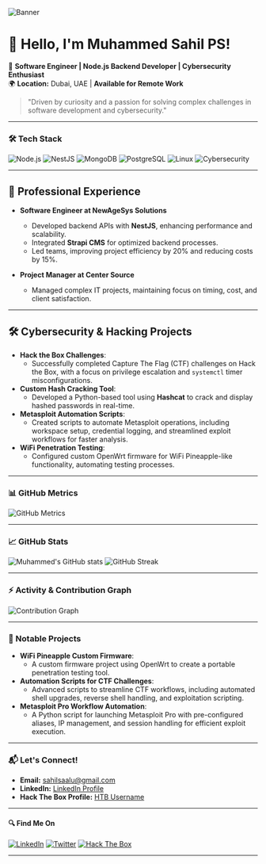 ![Banner](https://link-to-your-banner-image) <!-- Replace with a custom banner image URL -->

# 👋 Hello, I'm Muhammed Sahil PS!

🚀 **Software Engineer | Node.js Backend Developer | Cybersecurity Enthusiast**  
🌍 **Location:** Dubai, UAE | **Available for Remote Work**

> "Driven by curiosity and a passion for solving complex challenges in software development and cybersecurity."

---

### 🛠️ Tech Stack
![Node.js](https://img.shields.io/badge/Node.js-339933?style=for-the-badge&logo=nodedotjs&logoColor=white)
![NestJS](https://img.shields.io/badge/NestJS-E0234E?style=for-the-badge&logo=nestjs&logoColor=white)
![MongoDB](https://img.shields.io/badge/MongoDB-47A248?style=for-the-badge&logo=mongodb&logoColor=white)
![PostgreSQL](https://img.shields.io/badge/PostgreSQL-336791?style=for-the-badge&logo=postgresql&logoColor=white)
![Linux](https://img.shields.io/badge/Linux-FCC624?style=for-the-badge&logo=linux&logoColor=black)
![Cybersecurity](https://img.shields.io/badge/Cybersecurity-000000?style=for-the-badge&logo=hackerone&logoColor=white)

---

## 💼 Professional Experience

- **Software Engineer at NewAgeSys Solutions**
  - Developed backend APIs with **NestJS**, enhancing performance and scalability.
  - Integrated **Strapi CMS** for optimized backend processes.
  - Led teams, improving project efficiency by 20% and reducing costs by 15%.

- **Project Manager at Center Source**
  - Managed complex IT projects, maintaining focus on timing, cost, and client satisfaction.

---

## 🛠️ Cybersecurity & Hacking Projects

- **Hack the Box Challenges**: 
  - Successfully completed Capture The Flag (CTF) challenges on Hack the Box, with a focus on privilege escalation and `systemctl` timer misconfigurations.
- **Custom Hash Cracking Tool**:
  - Developed a Python-based tool using **Hashcat** to crack and display hashed passwords in real-time.
- **Metasploit Automation Scripts**:
  - Created scripts to automate Metasploit operations, including workspace setup, credential logging, and streamlined exploit workflows for faster analysis.
- **WiFi Penetration Testing**:
  - Configured custom OpenWrt firmware for WiFi Pineapple-like functionality, automating testing processes.

---

### 📊 GitHub Metrics

![GitHub Metrics](https://metrics.lecoq.io/yourusername?template=classic&config.timezone=Etc%2FGMT-8)

---

### 📈 GitHub Stats

![Muhammed's GitHub stats](https://github-readme-stats.vercel.app/api?username=yourusername&show_icons=true&theme=radical)
![GitHub Streak](https://github-readme-streak-stats.herokuapp.com/?user=yourusername&theme=radical&hide_border=true)

---

### ⚡ Activity & Contribution Graph

![Contribution Graph](https://activity-graph.herokuapp.com/graph?username=yourusername&theme=react-dark)

---

### 📝 Notable Projects
- **WiFi Pineapple Custom Firmware**:
  - A custom firmware project using OpenWrt to create a portable penetration testing tool.
- **Automation Scripts for CTF Challenges**:
  - Advanced scripts to streamline CTF workflows, including automated shell upgrades, reverse shell handling, and exploitation scripting.
- **Metasploit Pro Workflow Automation**:
  - A Python script for launching Metasploit Pro with pre-configured aliases, IP management, and session handling for efficient exploit execution.

---

### 📬 Let's Connect!

- **Email:** [sahilsaalu@gmail.com](mailto:sahilsaalu@gmail.com)
- **LinkedIn:** [LinkedIn Profile](https://linkedin.com/in/yourlinkedinprofile)
- **Hack The Box Profile:** [HTB Username](https://hackthebox.com/profile/yourprofile)

---

#### 🔍 Find Me On

[![LinkedIn](https://img.shields.io/badge/LinkedIn-0077B5?style=for-the-badge&logo=linkedin&logoColor=white)](https://linkedin.com/in/yourlinkedinprofile)
[![Twitter](https://img.shields.io/badge/Twitter-1DA1F2?style=for-the-badge&logo=twitter&logoColor=white)](https://twitter.com/yourusername)
[![Hack The Box](https://img.shields.io/badge/Hack%20The%20Box-111927?style=for-the-badge&logo=hackthebox&logoColor=9FEF00)](https://hackthebox.com/profile/yourprofile)

---

